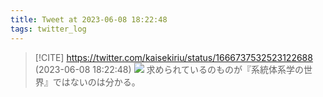 ```yaml
---
title: Tweet at 2023-06-08 18:22:48
tags: twitter_log
---
```


> [!CITE] https://twitter.com/kaisekiriu/status/1666737532523122688 (2023-06-08 18:22:48)
> ![](https://twitter.com/kaisekiriu/status/1666737532523122688)
> 求められているのものが『系統体系学の世界』ではないのは分かる。

